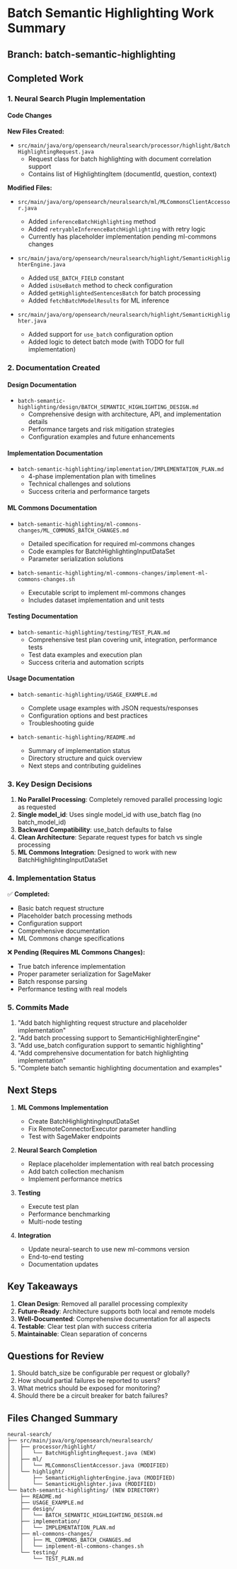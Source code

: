 # Batch Semantic Highlighting Work Summary

## Branch: batch-semantic-highlighting

## Completed Work

### 1. Neural Search Plugin Implementation

#### Code Changes

**New Files Created:**
- `src/main/java/org/opensearch/neuralsearch/processor/highlight/BatchHighlightingRequest.java`
  - Request class for batch highlighting with document correlation support
  - Contains list of HighlightingItem (documentId, question, context)

**Modified Files:**
- `src/main/java/org/opensearch/neuralsearch/ml/MLCommonsClientAccessor.java`
  - Added `inferenceBatchHighlighting` method
  - Added `retryableInferenceBatchHighlighting` with retry logic
  - Currently has placeholder implementation pending ml-commons changes

- `src/main/java/org/opensearch/neuralsearch/highlight/SemanticHighlighterEngine.java`
  - Added `USE_BATCH_FIELD` constant
  - Added `isUseBatch` method to check configuration
  - Added `getHighlightedSentencesBatch` for batch processing
  - Added `fetchBatchModelResults` for ML inference

- `src/main/java/org/opensearch/neuralsearch/highlight/SemanticHighlighter.java`
  - Added support for `use_batch` configuration option
  - Added logic to detect batch mode (with TODO for full implementation)

### 2. Documentation Created

#### Design Documentation
- `batch-semantic-highlighting/design/BATCH_SEMANTIC_HIGHLIGHTING_DESIGN.md`
  - Comprehensive design with architecture, API, and implementation details
  - Performance targets and risk mitigation strategies
  - Configuration examples and future enhancements

#### Implementation Documentation  
- `batch-semantic-highlighting/implementation/IMPLEMENTATION_PLAN.md`
  - 4-phase implementation plan with timelines
  - Technical challenges and solutions
  - Success criteria and performance targets

#### ML Commons Documentation
- `batch-semantic-highlighting/ml-commons-changes/ML_COMMONS_BATCH_CHANGES.md`
  - Detailed specification for required ml-commons changes
  - Code examples for BatchHighlightingInputDataSet
  - Parameter serialization solutions

- `batch-semantic-highlighting/ml-commons-changes/implement-ml-commons-changes.sh`
  - Executable script to implement ml-commons changes
  - Includes dataset implementation and unit tests

#### Testing Documentation
- `batch-semantic-highlighting/testing/TEST_PLAN.md`
  - Comprehensive test plan covering unit, integration, performance tests
  - Test data examples and execution plan
  - Success criteria and automation scripts

#### Usage Documentation
- `batch-semantic-highlighting/USAGE_EXAMPLE.md`
  - Complete usage examples with JSON requests/responses
  - Configuration options and best practices
  - Troubleshooting guide

- `batch-semantic-highlighting/README.md`
  - Summary of implementation status
  - Directory structure and quick overview
  - Next steps and contributing guidelines

### 3. Key Design Decisions

1. **No Parallel Processing**: Completely removed parallel processing logic as requested
2. **Single model_id**: Uses single model_id with use_batch flag (no batch_model_id)
3. **Backward Compatibility**: use_batch defaults to false
4. **Clean Architecture**: Separate request types for batch vs single processing
5. **ML Commons Integration**: Designed to work with new BatchHighlightingInputDataSet

### 4. Implementation Status

✅ **Completed:**
- Basic batch request structure
- Placeholder batch processing methods
- Configuration support
- Comprehensive documentation
- ML Commons change specifications

❌ **Pending (Requires ML Commons Changes):**
- True batch inference implementation
- Proper parameter serialization for SageMaker
- Batch response parsing
- Performance testing with real models

### 5. Commits Made

1. "Add batch highlighting request structure and placeholder implementation"
2. "Add batch processing support to SemanticHighlighterEngine"
3. "Add use_batch configuration support to semantic highlighting"
4. "Add comprehensive documentation for batch highlighting implementation"
5. "Complete batch semantic highlighting documentation and examples"

## Next Steps

1. **ML Commons Implementation**
   - Create BatchHighlightingInputDataSet
   - Fix RemoteConnectorExecutor parameter handling
   - Test with SageMaker endpoints

2. **Neural Search Completion**
   - Replace placeholder implementation with real batch processing
   - Add batch collection mechanism
   - Implement performance metrics

3. **Testing**
   - Execute test plan
   - Performance benchmarking
   - Multi-node testing

4. **Integration**
   - Update neural-search to use new ml-commons version
   - End-to-end testing
   - Documentation updates

## Key Takeaways

1. **Clean Design**: Removed all parallel processing complexity
2. **Future-Ready**: Architecture supports both local and remote models
3. **Well-Documented**: Comprehensive documentation for all aspects
4. **Testable**: Clear test plan with success criteria
5. **Maintainable**: Clean separation of concerns

## Questions for Review

1. Should batch_size be configurable per request or globally?
2. How should partial failures be reported to users?
3. What metrics should be exposed for monitoring?
4. Should there be a circuit breaker for batch failures?

## Files Changed Summary

```
neural-search/
├── src/main/java/org/opensearch/neuralsearch/
│   ├── processor/highlight/
│   │   └── BatchHighlightingRequest.java (NEW)
│   ├── ml/
│   │   └── MLCommonsClientAccessor.java (MODIFIED)
│   └── highlight/
│       ├── SemanticHighlighterEngine.java (MODIFIED)
│       └── SemanticHighlighter.java (MODIFIED)
└── batch-semantic-highlighting/ (NEW DIRECTORY)
    ├── README.md
    ├── USAGE_EXAMPLE.md
    ├── design/
    │   └── BATCH_SEMANTIC_HIGHLIGHTING_DESIGN.md
    ├── implementation/
    │   └── IMPLEMENTATION_PLAN.md
    ├── ml-commons-changes/
    │   ├── ML_COMMONS_BATCH_CHANGES.md
    │   └── implement-ml-commons-changes.sh
    └── testing/
        └── TEST_PLAN.md
```